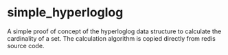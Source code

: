 simple_hyperloglog
==================

A simple proof of concept of the hyperloglog data structure to calculate the cardinality of a set. The calculation algorithm is copied directly from redis source code.

